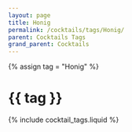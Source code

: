 ```yaml
---
layout: page
title: Honig
permalink: /cocktails/tags/Honig/
parent: Cocktails Tags
grand_parent: Cocktails
---
```

{% assign tag = "Honig" %}
# {{ tag }}
{% include cocktail_tags.liquid %}